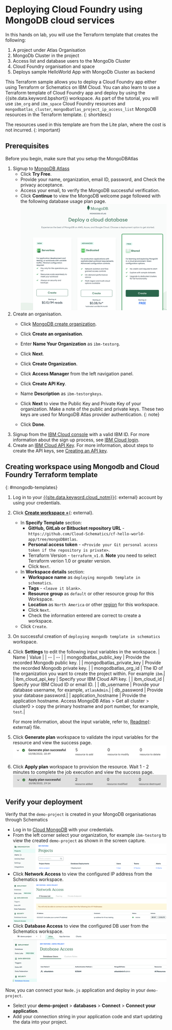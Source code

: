 # Deploying Cloud Foundry using MongoDB cloud services

In this hands on lab, you will use the Terraform template that creates the following:
1. A project under Atlas Organisation
2. MongoDb Cluster in the project
3. Access list and database users to the MongoDb Cluster
4. Cloud Foundry organisation and space
5. Deploys sample HelloWorld App with MongoDb Cluster as backend

This Terraform sample allows you to deploy a Cloud Foundry app either using Terraform or Schematics on IBM Cloud. You can also learn to use a Terraform template of Cloud Foundry app and deploy by using the {{site.data.keyword.bpshort}} workspace. As part of the tutorial, you will use `ibm_org` and `ibm_space` Cloud Foundry resources and `mongodbatlas_cluster`, `mongodbatlas_project_ip_access_list` MongoDB resources in the Terraform template.
{: shortdesc}

The resources used in this template are from the Lite plan, where the cost is not incurred.
{: important}

## Prerequisites

Before you begin, make sure that you setup the MongoDBAtlas
1. Signup to [MongoDB Atlass](https://www.mongodb.com/cloud)
    - Click **Try Free**.
    - Provide your name, organization, email ID, password, and Check the privacy acceptance.
    - Access your email, to verify the MongoDB successful verification.
    - Click **Continue** to view the MongoDB welcome page followed with the following database usage plan page.
      ![Mongodb create page](/images/mongodbcreate.png)
2. Create an organisation. 
    - Click [MongoDB create organization](https://cloud.mongodb.com/v2#/preferences/organizations/create).
    - Click **Create an organisation**.
    - Enter **Name Your Organization** as `ibm-testorg`.
    - Click **Next**.
    - Click **Create Organization**.
    - Click **Access Manager** from the left navigation panel.
    - Click **Create API Key**.
    - Name **Description** as `ibm-testorgkeys`.
    - Click **Next** to view the Public Key and Private Key of your organization. 
      Make a note of the public and private keys. These two keys are used for MongoDB Atlas provider authentication.
      {: note}
    
    - Click **Done**.
3. Signup from the [IBM Cloud console](https://cloud.ibm.com) with a valid IBM ID. For more information about the sign up process, see [IBM Cloud login](https://cloud.ibm.com/docs/account?topic=account-login-sequence).
4. Create an [IBM Cloud API Key](https://cloud.ibm.com/iam/apikeys). For more information, about steps to create the API keys, see [Creating an API key](https://cloud.ibm.com/docs/account?topic=account-userapikey&interface=ui#create_user_key).

## Creating workspace using Mongodb and Cloud Foundry Terraform template 
{: #mongodb-templates}

1. Log in to your [{{site.data.keyword.cloud_notm}}](https://cloud.ibm.com/workspaces){: external} account by using your credentials.
2. Click [**Create workspace +**](https://cloud.ibm.com/schematics/workspaces/create){: external}.
    - In **Specify Template** section:
        - **GitHub, GitLab or Bitbucket repository URL** - `https://github.com/Cloud-Schematics/cf-hello-world-app/tree/mongoDBAtlas`.
        - **Personal access token** - `<Provide your Git personal access token if the repository is private>`.
        - Terraform Version - `terraform_v1.0`. **Note** you need to select Terraform verion 1.0 or greater version.
        - Click `Next`.
    - In **Workspace details** section:
        - **Workspace name** as `deploying mongodb template in schematics`.
        - **Tags** - `<leave it blank>`.
        - **Resource group** as `default` or other resource group for this Workspace. 
        - **Location** as `North America` or other [region](/docs/schematics?topic=schematics-multi-region-deployment) for this workspace.
        - Click `Next`.
        - Check the information entered are correct to create a workspace.
    - Click `Create`.
3. On successful creation of `deploying mongodb template in schematics` workspace. 
4. Click **Settings** to edit the following input variables in the workspace. 
    | Name | Value |
    | -- | -- |
    | mongodbatlas_public_key | Provide the recorded Mongodb public key. |
    | mongodbatlas_private_key | Provide the recorded Mongodb private key. |
    | mongodbatlas_org_id | The ID of the organization you want to create the project within. For example `ibm`.|
    | ibm_cloud_api_key | Specify your IBM Cloud API key. |
    | ibm_cloud_id | Specify your IBM Cloud ID or email ID. |
    | db_username | Provide your database username, for example, `atlasAdmin`.|
    | db_password | Provide your database password.|
    | application_hostname | Provide the application hostname. Access MongoDB Atlas > Get all cluster > cluster0 > copy the primary hostname and port number, for example, `test`.|

    For more information, about the input variable, refer to, [Readme](https://github.com/Cloud-Schematics/cf-hello-world-app/blob/main/README.md){: external} file.
5. Click **Generate plan** workspace to validate the input variables for the resource and view the success page.
   ![Generate plan success](/images/generateplansuccess.png)
6. Click **Apply plan** workspace to provision the resource. Wait 1 - 2 minutes to complete the job execution and view the success page.
   ![Apply plan success](/images/applyplansuccess.png)

## Verify your deployment

Verify that the `demo-project` is created in your MongoDB organisationas through Schematics 
- Log in to [Cloud MongoDB](https://cloud.mongodb.com) with your credentials.
- From the left corner select your organization, for example `ibm-testorg` to view the created `demo-project` as shown in the screen capture.
   ![demo project creation](/images/demo-project.png)
- Click **Network Access** to view the configured IP address from the Schematics workspace.
   ![network access confg](/images/networkaccess.png)
- Click **Database Access** to view the configured DB user from the Schematics workspace.
   ![network access confg](/images/databaseaccess.png)

Now, you can connect your `Node.js` application and deploy in your `demo-project`.

- Select your **demo-project** > **databases** > **Connect** > **Connect your application**.
- Add your connection string in your application code and start updating the data into your project.
